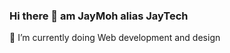 ### Hi there 👋 am JayMoh alias JayTech
🌱 I’m currently doing Web development and design

<!--
**jaycode8/jaycode8** is a ✨ _special_ ✨ repository because its `README.md` (this file) appears on your GitHub profile.

Here are some ideas to get you started:

- 🔭 Hey am James Mumo alias JayTech
- 🌱 I’m currently doing Web development and design
- 👯 I’m looking to collaborate on any matter involving computer science and IT
- 💬 Feel free to get intouch with me.
- 👀 Together we can do great 💯
- 📫 How to reach me: WhatsApp - +254 111482180 , email - jamesmumo443@gmail.com


-->
